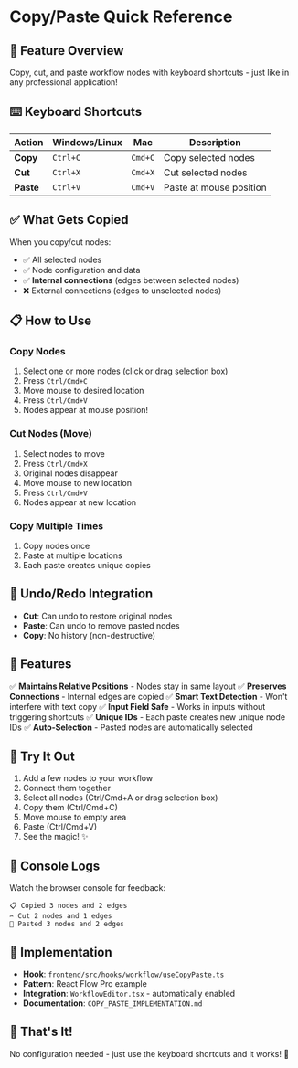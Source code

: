 # Copy/Paste Quick Reference

## 🎯 Feature Overview

Copy, cut, and paste workflow nodes with keyboard shortcuts - just like in any professional application!

## ⌨️ Keyboard Shortcuts

| Action    | Windows/Linux | Mac     | Description             |
| --------- | ------------- | ------- | ----------------------- |
| **Copy**  | `Ctrl+C`      | `Cmd+C` | Copy selected nodes     |
| **Cut**   | `Ctrl+X`      | `Cmd+X` | Cut selected nodes      |
| **Paste** | `Ctrl+V`      | `Cmd+V` | Paste at mouse position |

## ✅ What Gets Copied

When you copy/cut nodes:

- ✅ All selected nodes
- ✅ Node configuration and data
- ✅ **Internal connections** (edges between selected nodes)
- ❌ External connections (edges to unselected nodes)

## 📋 How to Use

### Copy Nodes

1. Select one or more nodes (click or drag selection box)
2. Press `Ctrl/Cmd+C`
3. Move mouse to desired location
4. Press `Ctrl/Cmd+V`
5. Nodes appear at mouse position!

### Cut Nodes (Move)

1. Select nodes to move
2. Press `Ctrl/Cmd+X`
3. Original nodes disappear
4. Move mouse to new location
5. Press `Ctrl/Cmd+V`
6. Nodes appear at new location

### Copy Multiple Times

1. Copy nodes once
2. Paste at multiple locations
3. Each paste creates unique copies

## 🔄 Undo/Redo Integration

- **Cut**: Can undo to restore original nodes
- **Paste**: Can undo to remove pasted nodes
- **Copy**: No history (non-destructive)

## 🎨 Features

✅ **Maintains Relative Positions** - Nodes stay in same layout
✅ **Preserves Connections** - Internal edges are copied
✅ **Smart Text Detection** - Won't interfere with text copy
✅ **Input Field Safe** - Works in inputs without triggering shortcuts
✅ **Unique IDs** - Each paste creates new unique node IDs
✅ **Auto-Selection** - Pasted nodes are automatically selected

## 🧪 Try It Out

1. Add a few nodes to your workflow
2. Connect them together
3. Select all nodes (Ctrl/Cmd+A or drag selection box)
4. Copy them (Ctrl/Cmd+C)
5. Move mouse to empty area
6. Paste (Ctrl/Cmd+V)
7. See the magic! ✨

## 🐛 Console Logs

Watch the browser console for feedback:

```
📋 Copied 3 nodes and 2 edges
✂️ Cut 2 nodes and 1 edges
📌 Pasted 3 nodes and 2 edges
```

## 📝 Implementation

- **Hook**: `frontend/src/hooks/workflow/useCopyPaste.ts`
- **Pattern**: React Flow Pro example
- **Integration**: `WorkflowEditor.tsx` - automatically enabled
- **Documentation**: `COPY_PASTE_IMPLEMENTATION.md`

## 🚀 That's It!

No configuration needed - just use the keyboard shortcuts and it works! 🎉

